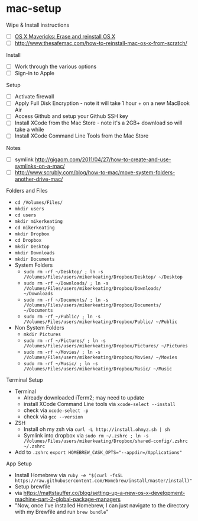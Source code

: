 mac-setup
=========

Wipe & Install instructions
- [ ] [OS X Mavericks: Erase and reinstall OS X](http://support.apple.com/kb/PH14243)
- [ ] http://www.thesafemac.com/how-to-reinstall-mac-os-x-from-scratch/

Install
- [ ] Work through the various options
- [ ] Sign-in to Apple

Setup
- [ ] Activate firewall
- [ ] Apply Full Disk Encryption - note it will take 1 hour + on a new MacBook Air
- [ ] Access Github and setup your Github SSH key
- [ ] Install XCode from the Mac Store - note it's a 2GB+ download so will take a while
- [ ] Install XCode Command Line Tools from the Mac Store

Notes
- [ ] symlink http://gigaom.com/2011/04/27/how-to-create-and-use-symlinks-on-a-mac/
- [ ] http://www.scrubly.com/blog/how-to-mac/move-system-folders-another-drive-mac/

Folders and Files

- `cd /Volumes/Files/`
- `mkdir users`
- `cd users`
- `mkdir mikerkeating`
- `cd mikerkeating`
- `mkdir Dropbox`
- `cd Dropbox`
- `mkdir Desktop`
- `mkdir Downloads`
- `mkdir Documents`
- System Folders
  - `sudo rm -rf ~/Desktop/ ; ln -s /Volumes/Files/users/mikerkeating/Dropbox/Desktop/ ~/Desktop`
  - `sudo rm -rf ~/Downloads/ ; ln -s /Volumes/Files/users/mikerkeating/Dropbox/Downloads/ ~/Downloads`
  - `sudo rm -rf ~/Documents/ ; ln -s /Volumes/Files/users/mikerkeating/Dropbox/Documents/ ~/Documents`
  - `sudo rm -rf ~/Public/ ; ln -s /Volumes/Files/users/mikerkeating/Dropbox/Public/ ~/Public`
- Non System Folders
  - `mkdir Pictures`
  - `sudo rm -rf ~/Pictures/ ; ln -s /Volumes/Files/users/mikerkeating/Dropbox/Pictures/ ~/Pictures`
  - `sudo rm -rf ~/Movies/ ; ln -s /Volumes/Files/users/mikerkeating/Dropbox/Movies/ ~/Movies `
  - `sudo rm -rf ~/Music/ ; ln -s /Volumes/Files/users/mikerkeating/Dropbox/Music/ ~/Music`

Terminal Setup
- Terminal
  - Already downloaded iTerm2; may need to update 
  - install XCode Command Line tools via `xcode-select --install`
  - check via `xcode-select -p`
  - check via `gcc --version`
- ZSH
  - Install oh my zsh via `curl -L http://install.ohmyz.sh | sh`
  - Symlink into dropbox via `sudo rm ~/.zshrc ; ln -s /Volumes/Files/users/mikerkeating/Dropbox/shared-config/.zshrc ~/.zshrc`
- Add to `.zshrc` `export HOMEBREW_CASK_OPTS="--appdir=/Applications"`

App Setup
- Install Homebrew via `ruby -e "$(curl -fsSL https://raw.githubusercontent.com/Homebrew/install/master/install)"`
- Setup brewfile
- via https://mattstauffer.co/blog/setting-up-a-new-os-x-development-machine-part-2-global-package-managers
- "Now, once I've installed Homebrew, I can just navigate to the directory with my Brewfile and run `brew bundle`"
